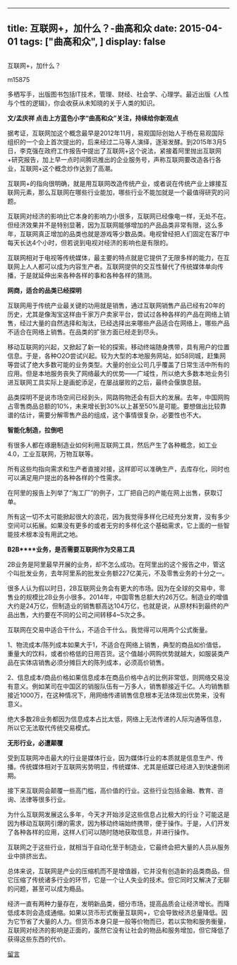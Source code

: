 
---
title:   互联网+，加什么？-曲高和众
date: 2015-04-01
tags: ["曲高和众", ]
display: false
---


## 



互联网+，加什么？




m15875




多栖写手，出版图书包括IT技术，管理、财经、社会学、心理学。最近出版《人性与个性的逻辑》，你会收获从未知晓的关于人类的知识。


**文/孟庆祥 点击上方蓝色小字“曲高和众”关注，持续给你新观点**

 

据考证，互联网加这个概念最早是2012年11月，易观国际创始人于杨在易观国际组织的一个会上首次提出的，后来经过二马等人演绎，逐渐发酵。到2015年3月5日，李克强在政府工作报告中提出了互联网+这个说法，紧接着阿里抛出互联网+研究报告，加上早一点时间腾讯推出的企业服务号，声称互联网要改造各行各业，互联网+这个概念炒作达到了高潮。

 

互联网+的指向很明确，就是用互联网改造传统产业，或者说在传统产业上嫁接互联网元素，那么互联网在哪些行业能加，哪些行业不能加就是一个最值得研究的问题。

 

互联网对经济的影响比它本身的影响力小很多，互联网已经像电一样，无处不在。但经济效果并不是特别显著，因为互联网能够增加的产品品类非常有限，这么多年，互联网真正增加的品类也就是游戏等少数品类。电视曾经把人们固定在客厅中每天长达4个小时，但若说到电视对经济的影响也是有限的。

 

互联网相对于电视等传统媒体，最主要的特点就是它提供了无限多样的能力，在互联网上人人都可以成为内容生产者。互联网提供的交互性替代了传统媒体单向传播，于是就延伸出来各种各样的事和各种各样的猜测。

 

**网商，适合的品类已经探明**

互联网用于传统产业最关键的功用就是销售，通过互联网销售产品已经有20年的历史，尤其是像淘宝这样由千家万户卖家平台，尝试过各种各样的产品在网络上销售，经过大量的自然选择和淘汰，已经选择出来哪些产品适合在网络上，哪些产品不适合在网络上销售。在品类的扩张方面已经走到尽头。

 

移动互联网的兴起，又掀起了新一轮的探索。移动终端随身携带，具有用户的位置信息。于是，各种O2O尝试兴起。较为大型的本地服务网站，如58同城，赶集网等尝试了绝大多数可能的业务类型。大量的创业公司几乎覆盖了日常生活中所有的应用。但是本地服务丧失了网络最大的优势——广域性，所以绝大多数本地业务引进互联网工具实际上是画蛇添足，在屡战屡败的之后，最终会偃旗息鼓。

 

品类探明不是说市场空间已经到头，网路购物还会有巨大的发展。去年，中国网购占零售商品总额的10%，未来增长到30%以上甚至50%是可能。要想做出比较靠谱的估计，需要分解零售产品的组成，这个事情很复杂，必要性也不大。

 

**智能化制造，拉倒吧**

有很多人都在琢磨制造业如何利用互联网工具，然后产生了各种概念，如工业4.0，工业互联网，万物互联等。

 

所有这些均指向需求和生产者直接对接，这样即可以准确生产，去库存化，同时也可以满足用户提出的各种各样的个性需求。

 

在阿里的报告上列举了“淘工厂”的例子，工厂把自己的产能在网上出售，获取订单。

 

所有这一切不太可能掀起很大的浪花，因为我觉得多样化已经充分发育，没有多少空间可以拓展。如果没有更多的或者无穷的多样化这个基础需求，它上面的一些智能技术根本没有用武之地。

 

**B2B****业务，是否需要互联网作为交易工具**

2B业务是阿里最早开展的业务，却不怎么成功。在阿里出的这个报告之中，管这个叫批发业务，去年阿里系的批发业务额227亿美元，不及零售业务的十分之一。

 

很多人认为假以时日，2B互联网业务会有更大的市场。因为在全球的交易中，零售业的规模比2B业务小很多。2014年，中国零售总额大约26万亿。制造业的增值大约是24万亿，但制造业的销售额高达104万亿，也就是说，从原材料到最终的产品出售，大约要在不同的公司之间转移4~5次之多。

 

互联网在交易中适合干什么，不适合干什么。我觉得可以用两个公式衡量。

 

1、物流成本/陈列成本如果大于1，不适合在网络上销售，典型的商品如价值低，重量大的饮料，或者价格低的日用百货。这个值越小网购优势就越大，如服装类产品在实体店销售必须分摊巨大的陈列成本，必须高价销售。

2、信息成本/商品价格如果信息成本在商品价格中占的比例非常低，则网络交易没有意义。例如某司在中国区的销服队伍有一万多人，销售额接近千亿。人均销售额接近1000万，在这种情况下，用网络传递销售信息根本无法体现出优势来，没有意义。

 

绝大多数2B业务都因为信息成本占比太低，网络上无法传递的人际沟通等信息，所以它无法取代传统交易模式。

 

**无形行业，必遭颠覆**

受到互联网冲击最大的行业是媒体行业，因为媒体行业的本质就是信息生产、传播。传统媒体相对于互联网劣势明显，传统媒体、尤其是纸媒已经进入到快速倒闭期。

 

接下来互联网会颠覆一些高门槛，高价值的行业。这些行业包括金融、教育、咨询、法律等很多行业。

 

为什么互联网发展这么多年，今天才开始涉足这些信息占比极大的行业？可能这是因为移动互联网引爆的需求，因为移动终端始终携带，便于操作。于是，人们开发了各种各样的应用，这样人们可以随时随地获取信息，并进行操作。

 

互联网之于这些行业，就相当于自动化至于制造业，它最终会把大量的人员从服务业中排挤出去。

 

总体来说，互联网是产业的压缩机而不是增值器，它并没有创造新的品类商品，但它压缩了传统诸多行业的环节，它是一个让人失业的技术。但它同时又解决了无聊的问题，甚至可以成为瘾品。

 

经济一直有两种力量存在，发明新品类，细分市场，提高品质会让经济增长。而降低成本则会造成通缩。如果以货币形式衡量互联网+，它会导致经济总量降低。因为它节省了大量的人力。但货币本身只是一般等价物而已，若以实物和服务衡量，互联网对经济的影响是正面的，虽然它没有让社会的物品和服务增加，但它降低了获得这些东西的代价。











[留言](javascript:;)


